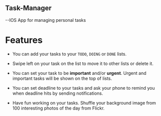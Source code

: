 ## Task-Manager
--IOS App for managing personal tasks

# Features
* You can add your tasks to your `TODO`, `DOING` or `DONE` lists.
* Swipe left on your task on the list to move it to other lists or delete it.
* You can set your task to be **important** and/or **urgent**. Urgent and important tasks will be shown on the top of lists.
* You can set deadline to your tasks and ask your phone to remind you when deadline hits by sending notifications.

* Have fun working on your tasks. Shuffle your background image from 100 interesting photos of the day from Flickr.
